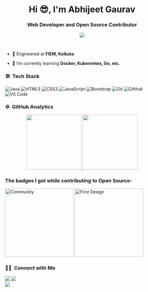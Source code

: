 <h1 align="center">Hi 😎, I'm Abhijeet Gaurav</h1>
<h3 align="center">Web Developer and Open Source Contributor</h3>

<!-- Typing SVG by DenverCoder1 - https://github.com/DenverCoder1/readme-typing-svg -->
<p align="center">
<!--   <a href="https://github.com/DenverCoder1/readme-typing-svg"> -->
    <img src="https://readme-typing-svg.herokuapp.com?color=E22FE4&width=380&height=45&lines=Open-Source+Enthusiast;Always+Learning+New+Things;Empowering+Others;Nice+To+Meet+You+...&center=true"></a>

</p>

<br>
	
- 🏫 Engineered at **FIEM, Kolkata**

- 🌱 I’m currently learning **Docker, Kubernetes, Go, etc.**




	
### 🛠 &nbsp;Tech Stack

![Java](https://img.shields.io/badge/-java-f89820?style=for-the-badge&logo=java&logoColor=black)
![HTML5](https://img.shields.io/badge/-HTML5-%23E44D27?style=for-the-badge&logo=html5&logoColor=ffffff)
![CSS3](https://img.shields.io/badge/-CSS3-%231572B6?style=for-the-badge&logo=css3)
![JavaScript](https://img.shields.io/badge/-JavaScript-%23F7DF1C?style=for-the-badge&logo=javascript&logoColor=000000&labelColor=%23F7DF1C&color=%23FFCE5A)
![Bootstrap](https://img.shields.io/badge/-bootstrap-5448C8?style=for-the-badge&logo=bootstrap&logoColor=white)
![Git](https://img.shields.io/badge/-Git-%23F05032?style=for-the-badge&logo=git&logoColor=%23ffffff)
![GitHub](https://img.shields.io/badge/-GitHub-181717?style=for-the-badge&logo=github)
![VS Code](http://img.shields.io/badge/-VS%20Code-007ACC?style=for-the-badge&logo=visual-studio-code&logoColor=ffffff)
<br/>

### ⚙️ &nbsp;GitHub Analytics

<p align="center">
<a href="https://github.com/abhijeetgauravm">
  <img height="180em" src="https://github-readme-stats-eight-theta.vercel.app/api?username=abhijeetgauravm&show_icons=true&theme=algolia&include_all_commits=true&count_private=true"/>
  <img height="180em" src="https://github-readme-stats-eight-theta.vercel.app/api/top-langs/?username=abhijeetgauravm&layout=compact&langs_count=8&theme=algolia"/>	
</a>
</p>

<h3>The badges I got while contributing to Open Source- </h3>
<a href= "https://meshery.layer5.io/user/c9432f12-f9d2-4c99-8704-8b750e42c023?tab=badges"><img width="224px" height="224px" src = "https://badges.layer5.io/assets/badges/community/community.svg" alt = "Community" /></a >
<a href= "https://meshery.layer5.io/user/c9432f12-f9d2-4c99-8704-8b750e42c023?tab=badges"><img width="224px" height="224px" src = "https://badges.layer5.io/assets/badges/first-design/first-design.svg" alt = "First Design" /></a >
<div data-iframe-width="150" data-iframe-height="270" data-share-badge-id="804960db-cfc1-4daf-9f11-53ecbd5de68b" data-share-badge-host="https://www.credly.com"></div><script type="text/javascript" async src="//cdn.credly.com/assets/utilities/embed.js"></script>

### 🤝🏻 &nbsp;Connect with Me

<p>
<a href="https://twitter.com/abhijeetgauravm"><img src="https://img.shields.io/badge/-@abhijeetgauravm-1877F2?style=flat&logo=Twitter&logoColor=white"/></a>
<a href="https://www.linkedin.com/in/abhijeet-gaurav-971b01a4/"><img src="https://img.shields.io/badge/-Abhijeet Gaurav-0077B5?style=flat&logo=Linkedin&logoColor=white"/></a><br>
<a href="mailto:abhijeetdav24aug@gmail.com"><img src="https://img.shields.io/badge/-abhijeetdav24aug@gmail.com-D14836?style=flat&logo=Gmail&logoColor=white"></a><br>
</p>
<!-- <p align="center"><img align="center" src="https://github-readme-streak-stats.herokuapp.com/?user=UtkarshMishra12&" alt="UtkarshMishra12" /></p> -->
